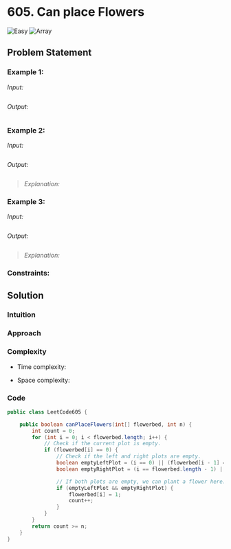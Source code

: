 # 605. Can place Flowers

![Easy](https://img.shields.io/badge/Easy-green) 
![Array](https://img.shields.io/badge/Array_|_Greedy-blue)

## Problem Statement


### Example 1:
*Input:*
```
```
*Output:*
```
```

### Example 2:
*Input:*
```
```
*Output:*
```
```
> *Explanation:* 

### Example 3:
*Input:*
```
```
*Output:*
```
```

> *Explanation:* 

### Constraints:


## Solution

### Intuition
<!-- Describe your first thoughts on how to solve this problem. -->

### Approach
<!-- Describe your approach to solving the problem. -->

### Complexity
- Time complexity:
<!-- Add your time complexity here, e.g. $$O(n)$$ -->

- Space complexity:
<!-- Add your space complexity here, e.g. $$O(n)$$ -->

### Code
```java []
public class LeetCode605 {

    public boolean canPlaceFlowers(int[] flowerbed, int n) {
        int count = 0;
        for (int i = 0; i < flowerbed.length; i++) {
            // Check if the current plot is empty.
            if (flowerbed[i] == 0) {
                // Check if the left and right plots are empty.
                boolean emptyLeftPlot = (i == 0) || (flowerbed[i - 1] == 0);
                boolean emptyRightPlot = (i == flowerbed.length - 1) || (flowerbed[i + 1] == 0);

                // If both plots are empty, we can plant a flower here.
                if (emptyLeftPlot && emptyRightPlot) {
                    flowerbed[i] = 1;
                    count++;
                }
            }
        }
        return count >= n;
    }
}

```